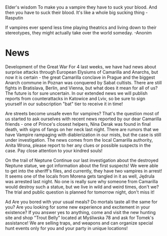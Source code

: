 Elder's wisdom
To make you a vampire they have to suck your blood. And then you have to suck their blood. It's like a whole big sucking thing
-Rasputin

If vampires ever spend less time playing theatrics and living down to their stereotypes, they might actually take over the world someday.
-Anonim


# News

Development of the Great War
For 4 last weeks, we have had news about surprise attacks through European Elysiums of Camarilla and Anarchs, but now it is certain - the great Camarilla conclave in Prague and the biggest Anarch commune in Poznan was conquered by Sabat cultists. There are still fights in Bratislava, Berlin, and Vienna, but what does it mean for all of us? The future is for sure uncertain. In our extended news we will publish reports from counterattacks in Katowice and Lviv, so be sure to sign yourself in our subscription "bat" tier to receive it in time!

Are streets become unsafe even for vampires?
That's the question most of us started to ask ourselves with recent news reported by our dear Camarilla friends - one of Prince's closest helpers, Nina Derak was found in final death, with signs of fangs on her neck last night. There are rumors that we have Vampire rampaging with diablerization in our mists, but the case is still under investigation. The news comes from the local Camarilla authority, Anita Wrona, please report to her any clues or possible suspects in the case. Pay close attention to your kindred souls!

On the trail of Neptune
Continue our last investigation about the destroyed Neptune statue, we got information about the first suspects! We were able to get into the sheriff's files, and currently, they have two vampires in arrest! It seems one of the locals from Morena gets tangled in it as well, Jędrula was arrested last night. No one is really sure why someone from Camarilla would destroy such a statue, but we live in wild and weird times, don't we? The trial and public question is planned for tomorrow night, don't miss it!

Ad
Are you bored with your usual meals? Do mortals taste all the same for you? Are you looking for some new experience and excitement in your existence? If you answer yes to anything, come and visit the new hunting site and shop "Trout Belly" located at Myśliwska 78 and ask for Tomek's assistance! We are selling traps, and weapons and can organize special hunt events only for you and your party in unique locations!
